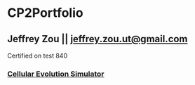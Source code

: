 # CP2Portfolio

## Jeffrey Zou || jeffrey.zou.ut@gmail.com

Certified on test 840

### [Cellular Evolution Simulator](https://github.com/CalvinWebb/A1GroupProject "Cellular Evolution Simulator")
